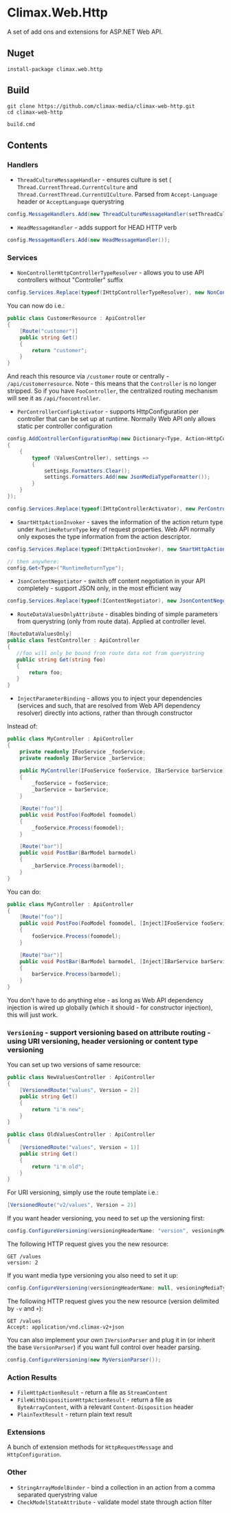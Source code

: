 # Climax.Web.Http

A set of add ons and extensions for ASP.NET Web API.

## Nuget

```
install-package climax.web.http
```

## Build

```
git clone https://github.com/climax-media/climax-web-http.git
cd climax-web-http

build.cmd
```

## Contents

### Handlers

 - `ThreadCultureMessageHandler` - ensures culture is set (` Thread.CurrentThread.CurrentCulture` and `Thread.CurrentThread.CurrentUICulture`. Parsed from `Accept-Language` header or `AcceptLanguage` querystring

  ```csharp
  config.MessageHandlers.Add(new ThreadCultureMessageHandler(setThreadCulture: true, setThreadUiCulture: true,  fallBackCulture: new CultureInfo("en-US")));
  ```

 - `HeadMessageHandler` - adds support for HEAD HTTP verb

  ```csharp
  config.MessageHandlers.Add(new HeadMessageHandler());
  ```

### Services

 - `NonControllerHttpControllerTypeResolver` - allows you to use API controllers without "Controller" suffix

  ```csharp
  config.Services.Replace(typeof(IHttpControllerTypeResolver), new NonControllerHttpControllerTypeResolver());
  ```

  You can now do i.e.:

  ```csharp
  public class CustomerResource : ApiController
  {
      [Route("customer")]
      public string Get()
      {
          return "customer";
      }
  }
  ```

  And reach this resource via `/customer` route or centrally - `/api/customerresource`.
  Note - this means that the `Controller` is no longer stripped. So if you have `FooController`, the centralized routing mechanism will see it as `/api/foocontroller`.

 - `PerControllerConfigActivator` - supports HttpConfiguration per controller that can be set up at runtime. Normally Web API only allows static per controller configuration

  ```csharp
  config.AddControllerConfigurationMap(new Dictionary<Type, Action<HttpControllerSettings>>
  {
      {
          typeof (ValuesController), settings =>
          {
              settings.Formatters.Clear();
              settings.Formatters.Add(new JsonMediaTypeFormatter());
          }
      }
  });

  config.Services.Replace(typeof(IHttpControllerActivator), new PerControllerConfigActivator());
  ```

 - `SmartHttpActionInvoker` - saves the information of the action return type under `RuntimeReturnType` key of request properties. Web API normally only exposes the type information from the action descriptor.

  ```csharp
  config.Services.Replace(typeof(IHttpActionInvoker), new SmartHttpActionInvoker());

  // then anywhere:
  config.Get<Type>("RuntimeReturnType");
  ```

 - `JsonContentNegotiator` - switch off content negotiation in your API completely - support JSON only, in the most efficient way

  ```csharp
  config.Services.Replace(typeof(IContentNegotiator), new JsonContentNegotiator(jsonFormatter));
  ```

 - `RouteDataValuesOnlyAttribute` - disables binding of simple parameters from querystring (only from route data). Applied at controller level.

  ```csharp
  [RouteDataValuesOnly]
  public class TestController : ApiController
  {
     //foo will only be bound from route data not from querystring
     public string Get(string foo)
     {
         return foo;
     }
  }
  ```

 - `InjectParameterBinding` - allows you to inject your dependencies (services and such, that are resolved from Web API dependency resolver) directly into actions, rather than through constructor

  Instead of:

  ```csharp
  public class MyController : ApiController
  {
      private readonly IFooService _fooService;
      private readonly IBarService _barService;

      public MyController(IFooService fooService, IBarService barService)
      {
          _fooService = fooService;
          _barService = barService;
      }

      [Route("foo")]
      public void PostFoo(FooModel foomodel)
      {
          _fooService.Process(foomodel);
      }

      [Route("bar")]
      public void PostBar(BarModel barmodel)
      {
          _barService.Process(barmodel);
      }
  }
  ```

  You can do:

  ```csharp
  public class MyController : ApiController
  {
      [Route("foo")]
      public void PostFoo(FooModel foomodel, [Inject]IFooService fooService)
      {
          fooService.Process(foomodel);
      }

      [Route("bar")]
      public void PostBar(BarModel barmodel, [Inject]IBarService barService)
      {
          barService.Process(barmodel);
      }
  }
  ```

  You don't have to do anything else - as long as Web API dependency injection is wired up globally (which it should - for constructor injection), this will just work.

### `Versioning` - support versioning based on attribute routing - using URI versioning, header versioning or content type versioning

  You can set up two versions of same resource:

  ```csharp
  public class NewValuesController : ApiController
  {
      [VersionedRoute("values", Version = 2)]
      public string Get()
      {
          return "i'm new";
      }
  }

  public class OldValuesController : ApiController
  {
      [VersionedRoute("values", Version = 1)]
      public string Get()
      {
          return "i'm old";
      }
  }
  ```

  For URI versioning, simply use the route template i.e.:

  ```csharp
  [VersionedRoute("v2/values", Version = 2)]
  ```

  If you want header versioning, you need to set up the versioning first:

  ```csharp
  config.ConfigureVersioning(versioningHeaderName: "version", vesioningMediaTypes: null);
  ```

  The following HTTP request gives you the new resource:

  ```
  GET /values
  version: 2
  ```

  If you want media type versioning you also need to set it up:

  ```csharp
  config.ConfigureVersioning(versioningHeaderName: null, vesioningMediaTypes: new [] { "application/vnd.climax"});
  ```

  The following HTTP request gives you the new resource (version delimited by `-v` and `+`):

  ```
  GET /values
  Accept: application/vnd.climax-v2+json
  ```

  You can also implement your own `IVersionParser` and plug it in (or inherit the base `VersionParser`) if you want full control over header parsing.

  ```csharp
  config.ConfigureVersioning(new MyVersionParser());
  ```

### Action Results

 - `FileHttpActionResult` - return a file as `StreamContent`
 - `FileWithDispositionHttpActionResult` - return a file as `ByteArrayContent`, with a relevant `Content-Disposition` header
 - `PlainTextResult` - return plain text result

### Extensions

A bunch of extension methods for `HttpRequestMessage` and `HttpConfiguration`.

### Other

 - `StringArrayModelBinder` - bind a collection in an action from a comma separated querystring value
 - `CheckModelStateAttribute` - validate model state through action filter
